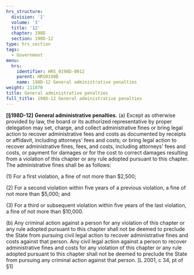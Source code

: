 ```yaml
---
hrs_structure:
  division: '1'
  volume: '3'
  title: '12'
  chapter: 198D
  section: 198D-12
type: hrs_section
tags:
  - Government
menu:
  hrs:
    identifier: HRS_0198D-0012
    parent: HRS0198D
    name: 198D-12 General administrative penalties
weight: 111070
title: General administrative penalties
full_title: 198D-12 General administrative penalties
---
```

**[§198D-12]** **General administrative penalties.** (a) Except as otherwise provided by law, the board or its authorized representative by proper delegation may set, charge, and collect administrative fines or bring legal action to recover administrative fees and costs as documented by receipts or affidavit, including attorneys' fees and costs; or bring legal action to recover administrative fines, fees, and costs, including attorneys' fees and costs, or payment for damages or for the cost to correct damages resulting from a violation of this chapter or any rule adopted pursuant to this chapter. The administrative fines shall be as follows:

(1) For a first violation, a fine of not more than $2,500;

(2) For a second violation within five years of a previous violation, a fine of not more than $5,000; and

(3) For a third or subsequent violation within five years of the last violation, a fine of not more than $10,000.

(b) Any criminal action against a person for any violation of this chapter or any rule adopted pursuant to this chapter shall not be deemed to preclude the State from pursuing civil legal action to recover administrative fines and costs against that person. Any civil legal action against a person to recover administrative fines and costs for any violation of this chapter or any rule adopted pursuant to this chapter shall not be deemed to preclude the State from pursuing any criminal action against that person. [L 2001, c 34, pt of §1]
